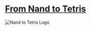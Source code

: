 # [From Nand to Tetris](https://www.nand2tetris.org/)

![Nand to Tetris Logo](https://static.wixstatic.com/media/44046b_387f62dae530480dac9b1fa8f731bebf~mv2.png/v1/fill/w_830,h_288,al_c,q_85,usm_0.66_1.00_0.01,enc_auto/44046b_387f62dae530480dac9b1fa8f731bebf~mv2.png)
